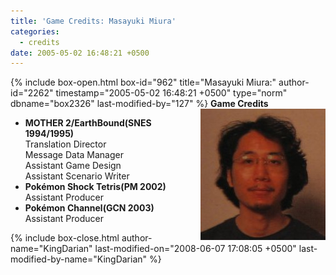 ```yaml
---
title: 'Game Credits: Masayuki Miura'
categories:
  - credits
date: 2005-05-02 16:48:21 +0500
---
```

{% include box-open.html box-id="962" title="Masayuki Miura:" author-id="2262" timestamp="2005-05-02 16:48:21 +0500" type="norm" dbname="box2326" last-modified-by="127" %}
<img src="masayukimiura.JPG" align="right" />
<b>Game Credits</b>
<UL>
<LI><b>MOTHER 2/EarthBound(SNES 1994/1995)</b><BR />
Translation Director<BR />
Message Data Manager<BR />
Assistant Game Design<BR />
Assistant Scenario Writer</LI>
<LI><b>Pokémon Shock Tetris(PM 2002)</b><BR />
Assistant Producer</LI>
<LI><b>Pokémon Channel(GCN 2003)</b><BR />
Assistant Producer</LI>
</UL>
{% include box-close.html author-name="KingDarian" last-modified-on="2008-06-07 17:08:05 +0500" last-modified-by-name="KingDarian" %}
